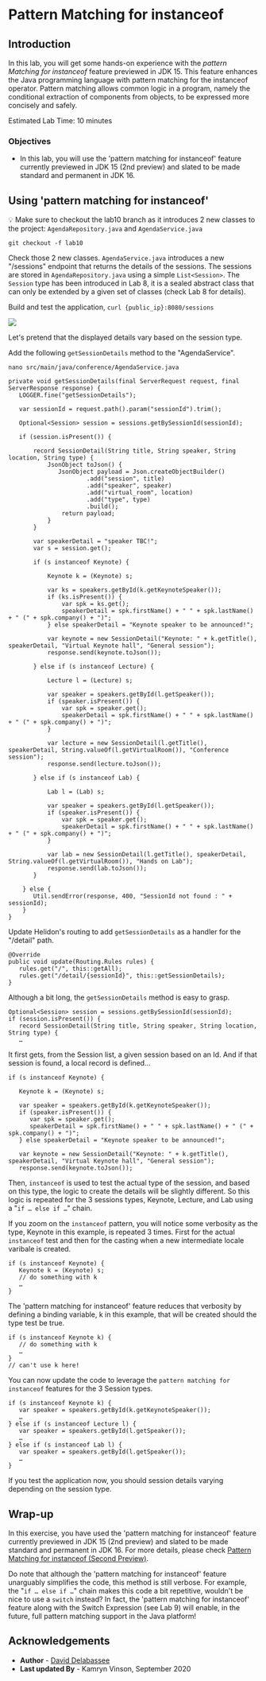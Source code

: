# Pattern Matching for instanceof

## Introduction

In this lab, you will get some hands-on experience with the *pattern Matching for instanceof* feature previewed in JDK 15. This feature enhances the Java programming language with pattern matching for the instanceof operator. Pattern matching allows common logic in a program, namely the conditional extraction of components from objects, to be expressed more concisely and safely.

Estimated Lab Time: 10 minutes

### Objectives
- In this lab, you will use the 'pattern matching for instanceof' feature currently previewed in JDK 15 (2nd preview) and slated to be made standard and permanent in JDK 16.

## Using 'pattern matching for instanceof'

💡 Make sure to checkout the lab10 branch as it introduces 2 new classes to the project: `AgendaRepository.java` and `AgendaService.java`

```
git checkout -f lab10
```

Check those 2 new classes. `AgendaService.java` introduces a new "/sessions" endpoint that returns the details of the sessions. The sessions are stored in `AgendaRepository.java` using a simple `List<Session>`. The `Session` type has been introduced in Lab 8, it is a sealed abstract class that can only be extended by a given set of classes (check Lab 8 for details).

Build and test the application, `curl {public_ip}:8080/sessions`

![](.././images/lab10-1.png " ")



Let's pretend that the displayed details vary based on the session type.

Add the following `getSessionDetails` method to the "AgendaService".

`nano src/main/java/conference/AgendaService.java`

```
private void getSessionDetails(final ServerRequest request, final ServerResponse response) {
   LOGGER.fine("getSessionDetails");

   var sessionId = request.path().param("sessionId").trim();

   Optional<Session> session = sessions.getBySessionId(sessionId);

   if (session.isPresent()) {

       record SessionDetail(String title, String speaker, String location, String type) {
           JsonObject toJson() {
              JsonObject payload = Json.createObjectBuilder()
                      .add("session", title)
                      .add("speaker", speaker)
                      .add("virtual_room", location)
                      .add("type", type)
                      .build();
               return payload;
           }
       }

       var speakerDetail = "speaker TBC!";
       var s = session.get();

       if (s instanceof Keynote) {

           Keynote k = (Keynote) s;

           var ks = speakers.getById(k.getKeynoteSpeaker());
           if (ks.isPresent()) {
               var spk = ks.get();
               speakerDetail = spk.firstName() + " " + spk.lastName() + " (" + spk.company() + ")";
           } else speakerDetail = "Keynote speaker to be announced!";

           var keynote = new SessionDetail("Keynote: " + k.getTitle(), speakerDetail, "Virtual Keynote hall", "General session");
           response.send(keynote.toJson());

       } else if (s instanceof Lecture) {

           Lecture l = (Lecture) s;

           var speaker = speakers.getById(l.getSpeaker());
           if (speaker.isPresent()) {
               var spk = speaker.get();
               speakerDetail = spk.firstName() + " " + spk.lastName() + " (" + spk.company() + ")";
           }

           var lecture = new SessionDetail(l.getTitle(), speakerDetail, String.valueOf(l.getVirtualRoom()), "Conference session");
           response.send(lecture.toJson());

       } else if (s instanceof Lab) {

           Lab l = (Lab) s;

           var speaker = speakers.getById(l.getSpeaker());
           if (speaker.isPresent()) {
               var spk = speaker.get();
               speakerDetail = spk.firstName() + " " + spk.lastName() + " (" + spk.company() + ")";
           }

           var lab = new SessionDetail(l.getTitle(), speakerDetail, String.valueOf(l.getVirtualRoom()), "Hands on Lab");
           response.send(lab.toJson());
       }

    } else {
       Util.sendError(response, 400, "SessionId not found : " + sessionId);
    }
}
```



Update Helidon's routing to add `getSessionDetails` as a handler for the "/detail" path.

```
@Override
public void update(Routing.Rules rules) {
   rules.get("/", this::getAll);
   rules.get("/detail/{sessionId}", this::getSessionDetails);
}
```

Although a bit long, the `getSessionDetails` method is easy to grasp. 


```
Optional<Session> session = sessions.getBySessionId(sessionId);
if (session.isPresent()) {
   record SessionDetail(String title, String speaker, String location, String type) {
   …
```

It first gets, from the Session list, a given session based on an Id. And if that session is found, a local record is defined…

```
if (s instanceof Keynote) {

   Keynote k = (Keynote) s;

   var speaker = speakers.getById(k.getKeynoteSpeaker());
   if (speaker.isPresent()) {
      var spk = speaker.get();
      speakerDetail = spk.firstName() + " " + spk.lastName() + " (" + spk.company() + ")";
   } else speakerDetail = "Keynote speaker to be announced!";

   var keynote = new SessionDetail("Keynote: " + k.getTitle(), speakerDetail, "Virtual Keynote hall", "General session");
   response.send(keynote.toJson());
```

Then, `instanceof` is used to test the actual type of the session, and based on this type, the logic to create the details will be slightly different. So this logic is repeated for the 3 sessions types, Keynote, Lecture, and Lab using a "`if … else if …`" chain.

If you zoom on the `instanceof` pattern, you will notice some verbosity as the type, Keynote in this example, is repeated 3 times. First for the actual `instanceof` test and then for the casting when a new intermediate locale varibale is created.

```
if (s instanceof Keynote) {
   Keynote k = (Keynote) s;
   // do something with k
   …
}
```

The 'pattern matching for instanceof' feature reduces that verbosity by defining a binding variable, k in this example, that will be created should the type test be true.

```
if (s instanceof Keynote k) {
   // do something with k
   …
}
// can't use k here!
```

You can now update the code to leverage the `pattern matching for instanceof` features for the 3 Session types.

```
if (s instanceof Keynote k) {
   var speaker = speakers.getById(k.getKeynoteSpeaker());
   …
} else if (s instanceof Lecture l) {
   var speaker = speakers.getById(l.getSpeaker());
   …
} else if (s instanceof Lab l) {
   var speaker = speakers.getById(l.getSpeaker());
   …
}
```

If you test the application now, you should session details varying depending on the session type.

## Wrap-up

In this exercise, you have used the 'pattern matching for instanceof' feature currently previewed in JDK 15 (2nd preview) and slated to be made standard and permanent in JDK 16.
For more details, please check [Pattern Matching for instanceof (Second Preview)](https://openjdk.java.net/jeps/375).

Do note that although the 'pattern matching for instanceof' feature unarguably simplifies the code, this method is still verbose. For example, the "`if … else if …`" chain makes this code a bit repetitive, wouldn't be nice to use a `switch` instead?  In fact, the 'pattern matching for instanceof' feature along with the Switch Expression (see Lab 9) will enable, in the future, full pattern matching support in the Java platform! 

## Acknowledgements

 - **Author** - [David Delabassee](https://delabassee.com)
 - **Last updated By** - Kamryn Vinson, September 2020

